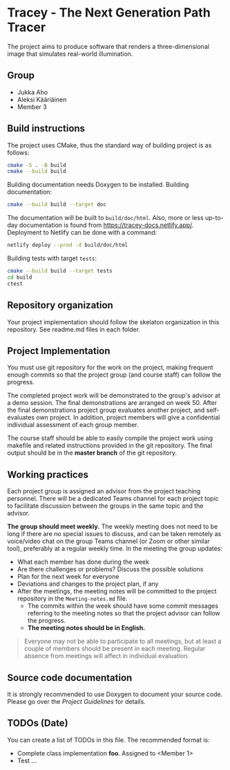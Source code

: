 # Tracey - The Next Generation Path Tracer

The project aims to produce software that renders a three-dimensional image that
simulates real-world illumination.

## Group

- Jukka Aho
- Aleksi Kääriäinen
- Member 3

## Build instructions

The project uses CMake, thus the standard way of building project is as follows:

```bash
cmake -S . -B build
cmake --build build
```

Building documentation needs Doxygen to be installed. Building documentation:

```bash
cmake --build build --target doc
```

The documentation will be built to `build/doc/html`. Also, more or less
up-to-day documentation is found from <https://tracey-docs.netlify.app/>.
Deployment to Netlify can be done with a command:

```bash
netlify deploy --prod -d build/doc/html
```

Building tests with target `tests`:

```bash
cmake --build build --target tests
cd build
ctest
```

## Repository organization

Your project implementation should follow the skelaton organization in this
repository. See readme.md files in each folder.

## Project Implementation

You must use git repository for the work on the project, making frequent enough
commits so that the project group (and course staff) can follow the progress.

The completed project work will be demonstrated to the group's advisor at a demo
session. The final demonstrations are arranged on week 50. After the final
demonstrations project group evaluates another project, and self-evaluates own
project. In addition, project members will give a confidential individual
assessment of each group member.

The course staff should be able to easily compile the project work using
makefile and related instructions provided in the git repository. The final
output should be in the **master branch** of the git repository.

## Working practices

Each project group is assigned an advisor from the project teaching personnel.
There will be a dedicated Teams channel for each project topic to facilitate
discussion between the groups in the same topic and the advisor.

**The group should meet weekly.** The weekly meeting does not need to be long if
there are no special issues to discuss, and can be taken remotely as voice/video
chat on the group Teams channel (or Zoom or other similar tool), preferably at a
regular weekly time. In the meeting the group updates:

- What each member has done during the week
- Are there challenges or problems? Discuss the possible solutions
- Plan for the next week for everyone
- Deviations and changes to the project plan, if any
- After the meetings, the meeting notes will be committed to the project
  repository in the `Meeting-notes.md` file.
    * The commits within the week should have some commit messages referring to
      the meeting notes so that the project advisor can follow the progress.
    * **The meeting notes should be in English.**

> Everyone may not be able to participate to all meetings, but at least a couple
> of members should be present in each meeting. Regular absence from meetings
> will affect in individual evaluation.

## Source code documentation

It is strongly recommended to use Doxygen to document your source code. Please
go over the *Project Guidelines* for details.

## TODOs (Date)

You can create a list of TODOs in this file. The recommended format is:

- Complete class implementation **foo**. Assigned to \<Member 1\>
- Test ...
